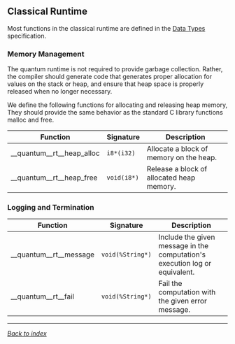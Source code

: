 ## Classical Runtime

Most functions in the classical runtime are defined in the
[Data Types](Data-Types.md) specification.

### Memory Management

The quantum runtime is not required to provide garbage collection.
Rather, the compiler should generate code that generates proper allocation
for values on the stack or heap, and ensure that heap space is properly
released when no longer necessary.

We define the following functions for allocating and releasing heap memory,
They should provide the same behavior as the standard C library functions malloc and free.

| Function                  | Signature   | Description |
|---------------------------|-------------|-------------|
| __quantum__rt__heap_alloc | `i8*(i32)`  | Allocate a block of memory on the heap. |
| __quantum__rt__heap_free  | `void(i8*)` | Release a block of allocated heap memory. |

### Logging and Termination

| Function                  | Signature         | Description |
|---------------------------|-------------------|-------------|
| __quantum__rt__message    | `void(%String*)`  | Include the given message in the computation's execution log or equivalent. |
| __quantum__rt__fail       | `void(%String*)`  | Fail the computation with the given error message. |

---
_[Back to index](README.md)_
